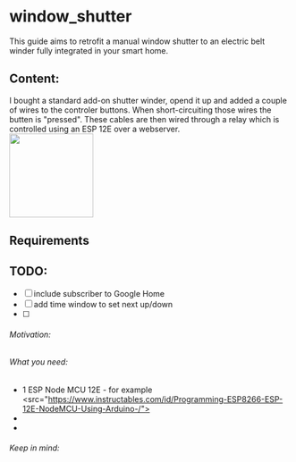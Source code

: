 # window_shutter
This guide aims to retrofit a manual window shutter to an electric belt winder fully integrated in your smart home.
## Content:
I bought a standard add-on shutter winder, opend it up and added a couple of wires to the controler buttons. When short-circuiting those wires the butten is "pressed". These cables are then wired through a relay which is controlled using an ESP 12E over a webserver.  
<img src="/images/shutterandesp.png" width="150">  

## Requirements

## 

## TODO:
- [ ] include subscriber to Google Home
- [ ] add time window to set next up/down
- [ ] 

###### Motivation:
###### What you need:
* 1 ESP Node MCU 12E - for example <src="https://www.instructables.com/id/Programming-ESP8266-ESP-12E-NodeMCU-Using-Arduino-/">
* 
* 
###### Keep in mind:
